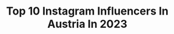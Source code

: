 ---
title: Top 10 Instagram Influencers In Austria In 2023
description: >-
  Find top Instagram influencers in Austria in 2023. Most popular hashtags: #vienna #girl #ootd.
platform: Instagram
hits: 864
text_top: Discover the top-rated Instagram influencers on inBeat.
text_bottom: Our platform holds 864 Instagram influencers like this in Austria for you to work with.
profiles:
  - username: "retegan.denisa"
    fullname: >-
      Denisa
    bio: >-
      Stay pretty, be educated, dress well. based in Vienna inquiries: retegandenisa@gmail.com
    location: "Austria"
    followers: 110633
    engagement: 879
    commentsToLikes: 0.030749
    id: ck13bwlevxhn40i190ehwdmbw
    verified: false
    hashtags: "#womanslook, #spain, #streetstyle, #bigcitylife"
  - username: "katharinaannamaria"
    fullname: >-
      katharina ☼☾
    bio: >-
      📍tirol | 28 | part time sportsmodel currently biking, running or hiking ✌🏻🏔 bookings: info@katharinaannamaria.at find my photo editing guide here:
    location: "Austria"
    followers: 101930
    engagement: 1478
    commentsToLikes: 0.003403
    id: cl5l32vs392ou0i23e24a1jfz
    verified: false
    hashtags: "#mallorca, #curls, #cupratribe, #myviu"
  - username: "katereplay"
    fullname: >-
      🏳️‍🌈◼️Kate ◼️🏳️‍🌈
    bio: >-
      a gentle rebel pain is temporary, drip is forever gothic & divine ✨ ▫️𝕿𝖆𝖙𝖙𝖔𝖔𝖘 / 𝕷𝖎𝖋𝖊𝖘𝖙𝖞𝖑𝖊 / 𝕬𝖉𝖛𝖊𝖓𝖙𝖚𝖗𝖊▫️ VIENNA | 22 ☠️❤️‍🔥⛓
    location: "Austria"
    followers: 106691
    engagement: 1913
    commentsToLikes: 0.013962
    id: ck5q7vugm3ad90i11b9uw3i3i
    verified: false
    hashtags: "#tattoodesign, #tattoostyle, #angel, #tattoogirl"
  - username: "paul_unterleitner"
    fullname: >-
      PAUL UNTERLEITNER | 🇦🇹 OAK 2.0
    bio: >-
      Berlin/Vienna, 23 y/o 🔹Natural Pro Bodybuilder - Vegan 🌱 🔸#TEAMROCKA (Code: PAUL) 🔹Road to IFBB PRO🔥 🔸Training since 2015 🔹Youtuber 🔸192cm, 108kg
    location: "Austria"
    followers: 453370
    engagement: 414
    commentsToLikes: 0.005670
    id: ck0vyg7xx3tuz0i19oon15579
    verified: false
    hashtags: "#teamrocka, #tabacwildride, #tabacfragrances"
  - username: "beamsareeda"
    fullname: >-
      
    bio: >-
      ✨@BEDABEAUTY✨ Ekamai int♡ | Muic608♡ 💌 for work: LINE @beamsareeda or line:noofah3 // line: pongcasting YOUTUBE CHANNEL: Beamsareeda
    location: "Austria"
    followers: 156232
    engagement: 267
    commentsToLikes: 0.001658
    id: ck0w62c6e6l4n0i19cvpm130v
    verified: false
    hashtags: "#lazadath, #brandsonpomelo, #pomelogirls, #freshxlazmall"
  - username: "laurakarasinski"
    fullname: >-
      Laura Karasinski
    bio: >-
      Vienna based art director, interior designer & speaker. Founder of @atelierkarasinski Hostess of @hotelkarasinski Forbes 30 under 30 ✨
    location: "Austria"
    followers: 21847
    engagement: 194
    commentsToLikes: 0.013795
    id: ck14hq0iabjys0i19rkv6yd0n
    verified: false
    hashtags: "#523, #architecture, #caferitter, #laundromat"
  - username: "marieyou__"
    fullname: >-
      Lisa Marie Bicker
    bio: >-
      momlife•inspo•home wifey of @dooobi_81 mom to lio matteo 🤍 mom to clea ylvie 🤍 realtalk @marieyouofficial nordrhein-westfalen 📍
    location: "Austria"
    followers: 88106
    engagement: 93
    commentsToLikes: 1.068207
    id: ck0w4kp88z1yx0i19imz8qtt1
    verified: false
    hashtags: "#viral, #wellness, #toddler, #schwanger2022"
  - username: "ebruerkut"
    fullname: >-
      Ebru Erkut, MA
    bio: >-
      — based in vienna, heart in nyc. fashion, beauty & interior tips. consultancy @ebruerkutcom founder @raysofmarch
    location: "Austria"
    followers: 233806
    engagement: 62
    commentsToLikes: 0.014323
    id: ck0u9i99p9yss0i19bwl9mf7s
    verified: false
    hashtags: "#vienna, #neutralstyle, #reels, #winteroutfit"
  - username: "simply_lenny"
    fullname: >-
      LENNY💋✌🏼
    bio: >-
      Lenny‘s Little World of 🧘🏻‍♀️#yoga 🤸🏼‍♀️#fashion 💄 #traval ✈️ & #foodlover🍜
    location: "Austria"
    followers: 1406
    engagement: 4049
    commentsToLikes: 0.510271
    id: ckap52mut9wvu0i78iu0g9589
    verified: false
    hashtags: "#modeblogger, #potd, #reminder, #travelgoals"
  - username: "aworldofdestinations_"
    fullname: >-
      MARIA | Travel Blog
    bio: >-
      ⛰ Outdoor active ✈️ Off the beaten track travel ✨ Spreading positivity
    location: "Austria"
    followers: 4871
    engagement: 1376
    commentsToLikes: 0.144016
    id: ck9hayzy3enod0j78lobgwmlq
    verified: false
    hashtags: "#estoesmexico, #hotspring, #grutasdetolantongo, #greecetrip"
---